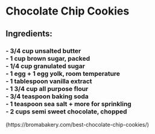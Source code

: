 <h1>Chocolate Chip Cookies</h1>
<h2>Ingredients:</h2>
<h3>
- 3/4 cup unsalted butter<br>
- 1 cup brown sugar, packed<br>
- 1/4 cup granulated sugar<br>
- 1 egg + 1 egg yolk, room temperature<br>
- 1 tablespoon vanilla extract<br>
- 1 3/4 cup all purpose flour<br>
- 3/4 teaspoon baking soda<br>
- 1 teaspoon sea salt + more for sprinkling<br>
- 2 cups semi sweet chocolate, chopped<br> 
</h3>
(https://bromabakery.com/best-chocolate-chip-cookies/)
